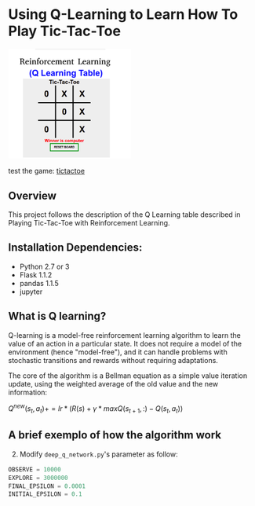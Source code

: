 # Using Q-Learning to Learn How To Play Tic-Tac-Toe

<img src="./images/tictactoe.png" width="250">

test the game: [tictactoe](https://www.youtube.com/watch?v=THhUXIhjkCM)

## Overview
This project follows the description of the Q Learning table described in Playing Tic-Tac-Toe with Reinforcement Learning.

## Installation Dependencies:
* Python 2.7 or 3
* Flask 1.1.2
* pandas 1.1.5
* jupyter 

## What is Q learning?
Q-learning is a model-free reinforcement learning algorithm to learn the value of an action in a particular state. It does not require a model of the environment (hence "model-free"), and it can handle problems with stochastic transitions and rewards without requiring adaptations.

The core of the algorithm is a Bellman equation as a simple value iteration update, using the weighted average of the old value and the new information:

$Q^{new}(s_{t},a_{t}) += lr * \left ( R(s) + \gamma * maxQ(s_{t+1},:) - Q(s_{t},a_{t}) \right )$


## A brief exemplo of how the algorithm work



2. Modify `deep_q_network.py`'s parameter as follow:
```python
OBSERVE = 10000
EXPLORE = 3000000
FINAL_EPSILON = 0.0001
INITIAL_EPSILON = 0.1
```

